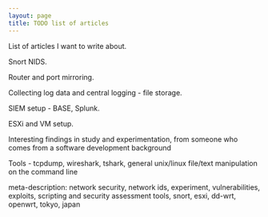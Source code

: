 ```yaml
---
layout: page
title: TODO list of articles
---
```


List of articles I want to write about.

Snort NIDS.

Router and port mirroring.

Collecting log data and central logging - file storage.

SIEM setup - BASE, Splunk.

ESXi and VM setup.

Interesting findings in study and experimentation, from someone who comes from a software development background

Tools - tcpdump, wireshark, tshark, general unix/linux file/text manipulation on the command line

meta-description: network security, network ids, experiment, vulnerabilities, exploits, scripting and security assessment tools, snort, esxi, dd-wrt, openwrt, tokyo, japan
